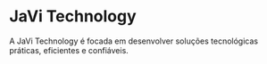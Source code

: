 # JaVi Technology

A JaVi Technology é focada em desenvolver soluções tecnológicas práticas, eficientes e confiáveis.
